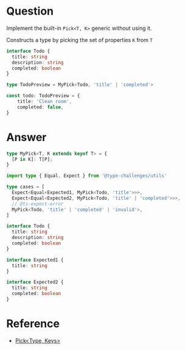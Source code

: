 # Question

Implement the built-in `Pick<T, K>` generic without using it.

Constructs a type by picking the set of properties `K` from `T`

```ts
interface Todo {
  title: string
  description: string
  completed: boolean
}

type TodoPreview = MyPick<Todo, 'title' | 'completed'>

const todo: TodoPreview = {
    title: 'Clean room',
    completed: false,
}
```

# Answer

```ts
type MyPick<T, K extends keyof T> = {
  [P in K]: T[P];
}
```

```ts
import type { Equal, Expect } from '@type-challenges/utils'

type cases = [
  Expect<Equal<Expected1, MyPick<Todo, 'title'>>>,
  Expect<Equal<Expected2, MyPick<Todo, 'title' | 'completed'>>>,
  // @ts-expect-error
  MyPick<Todo, 'title' | 'completed' | 'invalid'>,
]

interface Todo {
  title: string
  description: string
  completed: boolean
}

interface Expected1 {
  title: string
}

interface Expected2 {
  title: string
  completed: boolean
}
```

# Reference

- [Pick<Type, Keys>](https://www.typescriptlang.org/docs/handbook/utility-types.html#picktype-keys)

